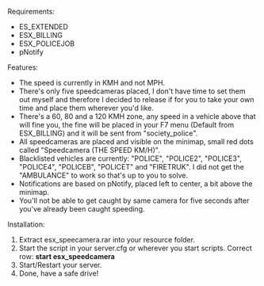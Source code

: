 Requirements:
* ES_EXTENDED
* ESX_BILLING
* ESX_POLICEJOB
* pNotify

Features:
* The speed is currently in KMH and not MPH.
* There's only five speedcameras placed, I don't have time to set them out myself and therefore I decided to release if for you to take your own time and place them wherever you'd like.
* There's a 60, 80 and a 120 KMH zone, any speed in a vehicle above that will fine you, the fine will be placed in your F7 menu (Default from ESX_BILLING) and it will be sent from "society_police".
* All speedcameras are placed and visible on the minimap, small red dots called "Speedcamera (THE SPEED KM/H)".
* Blacklisted vehicles are currently: "POLICE", "POLICE2", "POLICE3", "POLICE4", "POLICEB", "POLICET" and "FIRETRUK". I did not get the "AMBULANCE" to work so that's up to you to solve.
* Notifications are based on pNotify, placed left to center, a bit above the minimap.
* You'll not be able to get caught by same camera for five seconds after you've already been caught speeding.

Installation:
1. Extract esx_speecamera.rar into your resource folder.
2. Start the script in your server.cfg or wherever you start scripts. Correct row: **start esx_speedcamera**
4. Start/Restart your server.
5. Done, have a safe drive!
